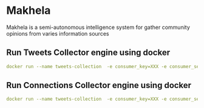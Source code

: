 # Makhela
Makhela is a semi-autonomous intelligence system for gather community opinions from varies information sources  

## Run Tweets Collector engine using docker
```yml
docker run --name tweets-collection  -e consumer_key=XXX -e consumer_secret=XXX -e access_token=XXX -e access_token_secret=XXX -e db_username=XXX -e db_password=XXX -e slack_url=XXX -e RUN_TYPE=tweets -e COLLECTION=opinion_leaders makhela/collector_2.0.32
```

## Run Connections Collector engine using docker
```yml
docker run --name tweets-collection  -e consumer_key=XXX -e consumer_secret=XXX -e access_token=XXX -e access_token_secret=XXX -e db_username=XXX -e db_password=XXX -e slack_url=XXX -e RUN_TYPE=Connections -e COLLECTION=opinion_leaders makhela/collector_2.0.32
```
